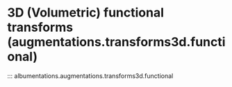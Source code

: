 # 3D (Volumetric) functional transforms (augmentations.transforms3d.functional)

::: albumentations.augmentations.transforms3d.functional
